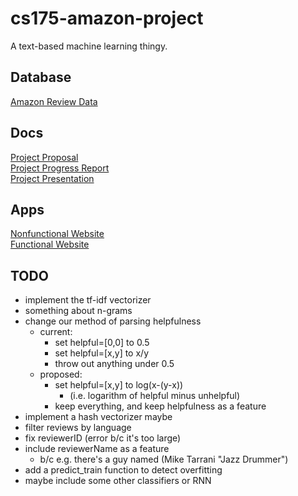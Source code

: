 # cs175-amazon-project
A text-based machine learning thingy.

## Database
[Amazon Review Data](http://jmcauley.ucsd.edu/data/amazon/)

## Docs
[Project Proposal](https://docs.google.com/document/d/1hshj-fZLoi63BUrHVJ_Q99C_sCyEwYaukFC7FMrQfD0/edit)  
[Project Progress Report](https://docs.google.com/document/d/1Wwyn0p2aMKDBf04hzSTeHaJUC_Zz39L2VguePel3p94/edit)  
[Project Presentation](https://docs.google.com/presentation/d/1fKKkVUE7hq4tzrj18FGuS0dxemu1tBUQI1z_azUvke8/edit)

## Apps
[Nonfunctional Website](https://amazonpredictor.appspot.com/)  
[Functional Website](https://amazonpredictor.herokuapp.com/)

## TODO
- implement the tf-idf vectorizer
- something about n-grams
- change our method of parsing helpfulness
  - current:
    - set helpful=[0,0] to 0.5
    - set helpful=[x,y] to x/y
    - throw out anything under 0.5
  - proposed:
    - set helpful=[x,y] to log(x-(y-x))
      - (i.e. logarithm of helpful minus unhelpful)
    - keep everything, and keep helpfulness as a feature
- implement a hash vectorizer maybe
- filter reviews by language
- fix reviewerID (error b/c it's too large)
- include reviewerName as a feature
  - b/c e.g. there's a guy named (Mike Tarrani "Jazz Drummer")
- add a predict_train function to detect overfitting
- maybe include some other classifiers or RNN
